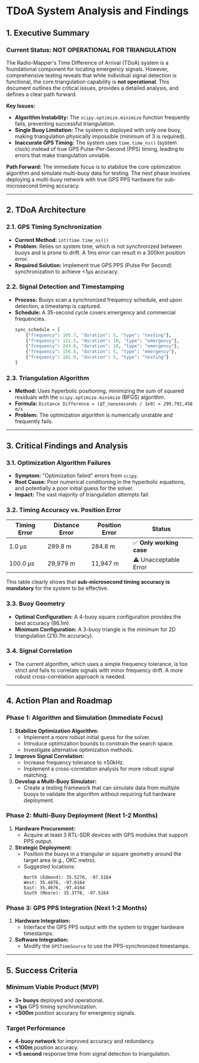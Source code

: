 
# TDoA System Analysis and Findings

## 1. Executive Summary

### Current Status: **NOT OPERATIONAL FOR TRIANGULATION**

The Radio-Mapper's Time Difference of Arrival (TDoA) system is a foundational component for locating emergency signals. However, comprehensive testing reveals that while individual signal detection is functional, the core triangulation capability is **not operational**. This document outlines the critical issues, provides a detailed analysis, and defines a clear path forward.

**Key Issues:**
- **Algorithm Instability:** The `scipy.optimize.minimize` function frequently fails, preventing successful triangulation.
- **Single Buoy Limitation:** The system is deployed with only one buoy, making triangulation physically impossible (minimum of 3 is required).
- **Inaccurate GPS Timing:** The system uses `time.time_ns()` (system clock) instead of true GPS Pulse-Per-Second (PPS) timing, leading to errors that make triangulation unviable.

**Path Forward:**
The immediate focus is to stabilize the core optimization algorithm and simulate multi-buoy data for testing. The next phase involves deploying a multi-buoy network with true GPS PPS hardware for sub-microsecond timing accuracy.

---

## 2. TDoA Architecture

### 2.1. GPS Timing Synchronization
- **Current Method:** `int(time.time_ns())`
- **Problem:** Relies on system time, which is not synchronized between buoys and is prone to drift. A 1ms error can result in a 300km position error.
- **Required Solution:** Implement true GPS PPS (Pulse Per Second) synchronization to achieve <1µs accuracy.

### 2.2. Signal Detection and Timestamping
- **Process:** Buoys scan a synchronized frequency schedule, and upon detection, a timestamp is captured.
- **Schedule:** A 35-second cycle covers emergency and commercial frequencies.
  ```python
  sync_schedule = [
      {"frequency": 105.7, "duration": 5, "type": "testing"},
      {"frequency": 121.5, "duration": 10, "type": "emergency"}, 
      {"frequency": 243.0, "duration": 10, "type": "emergency"},
      {"frequency": 156.8, "duration": 5, "type": "emergency"},
      {"frequency": 101.9, "duration": 5, "type": "testing"}
  ]
  ```

### 2.3. Triangulation Algorithm
- **Method:** Uses hyperbolic positioning, minimizing the sum of squared residuals with the `scipy.optimize.minimize` (BFGS) algorithm.
- **Formula:** `Distance Difference = (ΔT_nanoseconds / 1e9) × 299,792,458 m/s`
- **Problem:** The optimization algorithm is numerically unstable and frequently fails.

---

## 3. Critical Findings and Analysis

### 3.1. Optimization Algorithm Failures
- **Symptom:** "Optimization failed" errors from `scipy`.
- **Root Cause:** Poor numerical conditioning in the hyperbolic equations, and potentially a poor initial guess for the solver.
- **Impact:** The vast majority of triangulation attempts fail.

### 3.2. Timing Accuracy vs. Position Error
| Timing Error | Distance Error | Position Error | Status |
|--------------|----------------|----------------|--------|
| 1.0 µs | 299.8 m | 284.8 m | ✅ **Only working case** |
| 100.0 µs | 29,979 m | 11,947 m | ⚠️ Unacceptable Error |

This table clearly shows that **sub-microsecond timing accuracy is mandatory** for the system to be effective.

### 3.3. Buoy Geometry
- **Optimal Configuration:** A 4-buoy square configuration provides the best accuracy (86.1m).
- **Minimum Configuration:** A 3-buoy triangle is the minimum for 2D triangulation (210.7m accuracy).

### 3.4. Signal Correlation
- The current algorithm, which uses a simple frequency tolerance, is too strict and fails to correlate signals with minor frequency drift. A more robust cross-correlation approach is needed.

---

## 4. Action Plan and Roadmap

### Phase 1: Algorithm and Simulation (Immediate Focus)
1.  **Stabilize Optimization Algorithm:**
    -   Implement a more robust initial guess for the solver.
    -   Introduce optimization bounds to constrain the search space.
    -   Investigate alternative optimization methods.
2.  **Improve Signal Correlation:**
    -   Increase frequency tolerance to ±50kHz.
    -   Implement a cross-correlation analysis for more robust signal matching.
3.  **Develop a Multi-Buoy Simulator:**
    -   Create a testing framework that can simulate data from multiple buoys to validate the algorithm without requiring full hardware deployment.

### Phase 2: Multi-Buoy Deployment (Next 1-2 Months)
1.  **Hardware Procurement:**
    -   Acquire at least 3 RTL-SDR devices with GPS modules that support PPS output.
2.  **Strategic Deployment:**
    -   Position the buoys in a triangular or square geometry around the target area (e.g., OKC metro).
    -   Suggested locations:
        ```
        North (Edmond): 35.5276, -97.5164
        West: 35.4676, -97.6164
        East: 35.4676, -97.4164  
        South (Moore): 35.3776, -97.5164
        ```

### Phase 3: GPS PPS Integration (Next 1-2 Months)
1.  **Hardware Integration:**
    -   Interface the GPS PPS output with the system to trigger hardware timestamps.
2.  **Software Integration:**
    -   Modify the `GPSTimeSource` to use the PPS-synchronized timestamps.

---

## 5. Success Criteria

### Minimum Viable Product (MVP)
- **3+ buoys** deployed and operational.
- **<1µs** GPS timing synchronization.
- **<500m** position accuracy for emergency signals.

### Target Performance
- **4-buoy network** for improved accuracy and redundancy.
- **<100m** position accuracy.
- **<5 second** response time from signal detection to triangulation. 